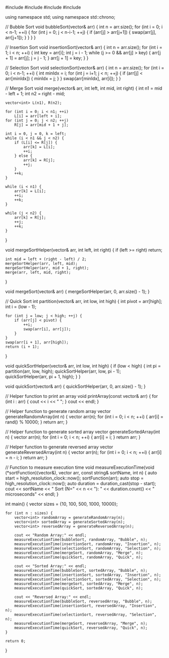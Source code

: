 #include <iostream>
#include <vector>
#include <algorithm>
#include <chrono>

using namespace std;
using namespace std::chrono;

// Bubble Sort
void bubbleSort(vector<int>& arr) {
    int n = arr.size();
    for (int i = 0; i < n-1; ++i) {
        for (int j = 0; j < n-i-1; ++j) {
            if (arr[j] > arr[j+1]) {
                swap(arr[j], arr[j+1]);
            }
        }
    }
}

// Insertion Sort
void insertionSort(vector<int>& arr) {
    int n = arr.size();
    for (int i = 1; i < n; ++i) {
        int key = arr[i];
        int j = i - 1;
        while (j >= 0 && arr[j] > key) {
            arr[j + 1] = arr[j];
            j = j - 1;
        }
        arr[j + 1] = key;
    }
}

// Selection Sort
void selectionSort(vector<int>& arr) {
    int n = arr.size();
    for (int i = 0; i < n-1; ++i) {
        int minIdx = i;
        for (int j = i+1; j < n; ++j) {
            if (arr[j] < arr[minIdx]) {
                minIdx = j;
            }
        }
        swap(arr[minIdx], arr[i]);
    }
}

// Merge Sort
void merge(vector<int>& arr, int left, int mid, int right) {
    int n1 = mid - left + 1;
    int n2 = right - mid;
    
    vector<int> L(n1), R(n2);
    
    for (int i = 0; i < n1; ++i)
        L[i] = arr[left + i];
    for (int j = 0; j < n2; ++j)
        R[j] = arr[mid + 1 + j];
    
    int i = 0, j = 0, k = left;
    while (i < n1 && j < n2) {
        if (L[i] <= R[j]) {
            arr[k] = L[i];
            ++i;
        } else {
            arr[k] = R[j];
            ++j;
        }
        ++k;
    }
    
    while (i < n1) {
        arr[k] = L[i];
        ++i;
        ++k;
    }
    
    while (j < n2) {
        arr[k] = R[j];
        ++j;
        ++k;
    }
}

void mergeSortHelper(vector<int>& arr, int left, int right) {
    if (left >= right)
        return;
    
    int mid = left + (right - left) / 2;
    mergeSortHelper(arr, left, mid);
    mergeSortHelper(arr, mid + 1, right);
    merge(arr, left, mid, right);
}

void mergeSort(vector<int>& arr) {
    mergeSortHelper(arr, 0, arr.size() - 1);
}

// Quick Sort
int partition(vector<int>& arr, int low, int high) {
    int pivot = arr[high];
    int i = (low - 1);
    
    for (int j = low; j < high; ++j) {
        if (arr[j] < pivot) {
            ++i;
            swap(arr[i], arr[j]);
        }
    }
    swap(arr[i + 1], arr[high]);
    return (i + 1);
}

void quickSortHelper(vector<int>& arr, int low, int high) {
    if (low < high) {
        int pi = partition(arr, low, high);
        quickSortHelper(arr, low, pi - 1);
        quickSortHelper(arr, pi + 1, high);
    }
}

void quickSort(vector<int>& arr) {
    quickSortHelper(arr, 0, arr.size() - 1);
}

// Helper function to print an array
void printArray(const vector<int>& arr) {
    for (int i : arr) {
        cout << i << " ";
    }
    cout << endl;
}

// Helper function to generate random array
vector<int> generateRandomArray(int n) {
    vector<int> arr(n);
    for (int i = 0; i < n; ++i) {
        arr[i] = rand() % 10000;
    }
    return arr;
}

// Helper function to generate sorted array
vector<int> generateSortedArray(int n) {
    vector<int> arr(n);
    for (int i = 0; i < n; ++i) {
        arr[i] = i;
    }
    return arr;
}

// Helper function to generate reversed array
vector<int> generateReversedArray(int n) {
    vector<int> arr(n);
    for (int i = 0; i < n; ++i) {
        arr[i] = n - i;
    }
    return arr;
}

// Function to measure execution time
void measureExecutionTime(void (*sortFunction)(vector<int>&), vector<int> arr, const string& sortName, int n) {
    auto start = high_resolution_clock::now();
    sortFunction(arr);
    auto stop = high_resolution_clock::now();
    auto duration = duration_cast<microseconds>(stop - start);
    cout << sortName << " Sort (N=" << n << "): " << duration.count() << " microseconds" << endl;
}

int main() {
    vector<int> sizes = {10, 100, 500, 1000, 10000};
    
    for (int n : sizes) {
        vector<int> randomArray = generateRandomArray(n);
        vector<int> sortedArray = generateSortedArray(n);
        vector<int> reversedArray = generateReversedArray(n);
        
        cout << "Random Array:" << endl;
        measureExecutionTime(bubbleSort, randomArray, "Bubble", n);
        measureExecutionTime(insertionSort, randomArray, "Insertion", n);
        measureExecutionTime(selectionSort, randomArray, "Selection", n);
        measureExecutionTime(mergeSort, randomArray, "Merge", n);
        measureExecutionTime(quickSort, randomArray, "Quick", n);
        
        cout << "Sorted Array:" << endl;
        measureExecutionTime(bubbleSort, sortedArray, "Bubble", n);
        measureExecutionTime(insertionSort, sortedArray, "Insertion", n);
        measureExecutionTime(selectionSort, sortedArray, "Selection", n);
        measureExecutionTime(mergeSort, sortedArray, "Merge", n);
        measureExecutionTime(quickSort, sortedArray, "Quick", n);
        
        cout << "Reversed Array:" << endl;
        measureExecutionTime(bubbleSort, reversedArray, "Bubble", n);
        measureExecutionTime(insertionSort, reversedArray, "Insertion", n);
        measureExecutionTime(selectionSort, reversedArray, "Selection", n);
        measureExecutionTime(mergeSort, reversedArray, "Merge", n);
        measureExecutionTime(quickSort, reversedArray, "Quick", n);
    }
    
    return 0;
}
